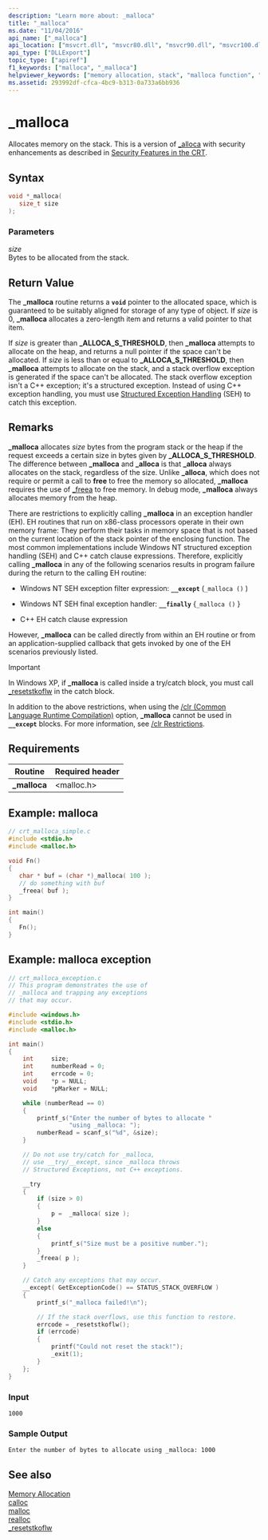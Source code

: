 ```yaml
---
description: "Learn more about: _malloca"
title: "_malloca"
ms.date: "11/04/2016"
api_name: ["_malloca"]
api_location: ["msvcrt.dll", "msvcr80.dll", "msvcr90.dll", "msvcr100.dll", "msvcr100_clr0400.dll", "msvcr110.dll", "msvcr110_clr0400.dll", "msvcr120.dll", "msvcr120_clr0400.dll", "ucrtbase.dll"]
api_type: ["DLLExport"]
topic_type: ["apiref"]
f1_keywords: ["malloca", "_malloca"]
helpviewer_keywords: ["memory allocation, stack", "malloca function", "_malloca function"]
ms.assetid: 293992df-cfca-4bc9-b313-0a733a6bb936
---
```

# _malloca

Allocates memory on the stack. This is a version of [_alloca](alloca.md) with security enhancements as described in [Security Features in the CRT](../../c-runtime-library/security-features-in-the-crt.md).

## Syntax

```C
void *_malloca(
   size_t size
);
```

### Parameters

*size*<br/>
Bytes to be allocated from the stack.

## Return Value

The **_malloca** routine returns a **`void`** pointer to the allocated space, which is guaranteed to be suitably aligned for storage of any type of object. If *size* is 0, **_malloca** allocates a zero-length item and returns a valid pointer to that item.

If *size* is greater than **_ALLOCA_S_THRESHOLD**, then **_malloca** attempts to allocate on the heap, and returns a null pointer if the space can't be allocated. If *size* is less than or equal to **_ALLOCA_S_THRESHOLD**, then **_malloca** attempts to allocate on the stack, and a stack overflow exception is generated if the space can't be allocated. The stack overflow exception isn't a C++ exception; it's a structured exception. Instead of using C++ exception handling, you must use [Structured Exception Handling](../../cpp/structured-exception-handling-c-cpp.md) (SEH) to catch this exception.

## Remarks

**_malloca** allocates *size* bytes from the program stack or the heap if the request exceeds a certain size in bytes given by **_ALLOCA_S_THRESHOLD**. The difference between **_malloca** and **_alloca** is that **_alloca** always allocates on the stack, regardless of the size. Unlike **_alloca**, which does not require or permit a call to **free** to free the memory so allocated, **_malloca** requires the use of [_freea](freea.md) to free memory. In debug mode, **_malloca** always allocates memory from the heap.

There are restrictions to explicitly calling **_malloca** in an exception handler (EH). EH routines that run on x86-class processors operate in their own memory frame: They perform their tasks in memory space that is not based on the current location of the stack pointer of the enclosing function. The most common implementations include Windows NT structured exception handling (SEH) and C++ catch clause expressions. Therefore, explicitly calling **_malloca** in any of the following scenarios results in program failure during the return to the calling EH routine:

- Windows NT SEH exception filter expression: **`__except`** (`_malloca ()` )

- Windows NT SEH final exception handler: **`__finally`** {`_malloca ()` }

- C++ EH catch clause expression

However, **_malloca** can be called directly from within an EH routine or from an application-supplied callback that gets invoked by one of the EH scenarios previously listed.

> [!IMPORTANT]
> In Windows XP, if **_malloca** is called inside a try/catch block, you must call [_resetstkoflw](resetstkoflw.md) in the catch block.

In addition to the above restrictions, when using the [/clr (Common Language Runtime Compilation)](../../build/reference/clr-common-language-runtime-compilation.md) option, **_malloca** cannot be used in **`__except`** blocks. For more information, see [/clr Restrictions](../../build/reference/clr-restrictions.md).

## Requirements

|Routine|Required header|
|-------------|---------------------|
|**_malloca**|\<malloc.h>|

## Example: malloca

```C
// crt_malloca_simple.c
#include <stdio.h>
#include <malloc.h>

void Fn()
{
   char * buf = (char *)_malloca( 100 );
   // do something with buf
   _freea( buf );
}

int main()
{
   Fn();
}
```

## Example: malloca exception

```C
// crt_malloca_exception.c
// This program demonstrates the use of
// _malloca and trapping any exceptions
// that may occur.

#include <windows.h>
#include <stdio.h>
#include <malloc.h>

int main()
{
    int     size;
    int     numberRead = 0;
    int     errcode = 0;
    void    *p = NULL;
    void    *pMarker = NULL;

    while (numberRead == 0)
    {
        printf_s("Enter the number of bytes to allocate "
                 "using _malloca: ");
        numberRead = scanf_s("%d", &size);
    }

    // Do not use try/catch for _malloca,
    // use __try/__except, since _malloca throws
    // Structured Exceptions, not C++ exceptions.

    __try
    {
        if (size > 0)
        {
            p =  _malloca( size );
        }
        else
        {
            printf_s("Size must be a positive number.");
        }
        _freea( p );
    }

    // Catch any exceptions that may occur.
    __except( GetExceptionCode() == STATUS_STACK_OVERFLOW )
    {
        printf_s("_malloca failed!\n");

        // If the stack overflows, use this function to restore.
        errcode = _resetstkoflw();
        if (errcode)
        {
            printf("Could not reset the stack!");
            _exit(1);
        }
    };
}
```

### Input

```Input
1000
```

### Sample Output

```Output
Enter the number of bytes to allocate using _malloca: 1000
```

## See also

[Memory Allocation](../../c-runtime-library/memory-allocation.md)<br/>
[calloc](calloc.md)<br/>
[malloc](malloc.md)<br/>
[realloc](realloc.md)<br/>
[_resetstkoflw](resetstkoflw.md)<br/>

